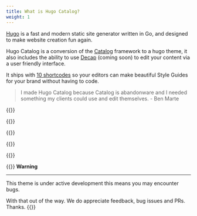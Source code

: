 ```yaml
---
title: What is Hugo Catalog?
weight: 1
---
```


[Hugo](https://gohugo.io) is a fast and modern static site generator written in Go, and designed to make website creation fun again.

Hugo Catalog is a conversion of the [Catalog](https://catalog.style) framework to a hugo theme, it also includes the ability to use [Decap](https://decapcms.org) (coming soon) to edit your content via a user friendly interface.

It ships with [10 shortcodes](/shortcodes) so your editors can make beautiful Style Guides for your brand without having to code.

> I made Hugo Catalog because Catalog is abandonware and I needed something my clients could use and edit themselves. - Ben Marte

{{<divider-title title="How does Hugo Catalog help you?" align="left">}}

{{<bullet leading_text="Consistency:" text="Provides a cohesive experience across all of your brand touchpoints by providing a single source of truth" type="true">}}

{{<bullet leading_text="Efficiency:" text="Less time concentrating on details that the design system already accounts for. More time focussing on user experience, flows, iterating, building valuable new features, and improving your products" type="true">}}

{{<bullet leading_text="Onboarding:" text="Helps provide an overview of your brand and the expectations of anyone representing it" type="true">}}

{{<bullet leading_text="Culture:" text="Promotes and encourages value in design, internally across all teams" type="true">}}

{{<hint type="warning" span="6">}}
**Warning**

---

This theme is under active development this means you may encounter bugs.

With that out of the way. We do appreciate feedback, bug issues and PRs. Thanks.
{{</hint>}}

